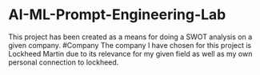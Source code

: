 # AI-ML-Prompt-Engineering-Lab
This project has been created as a means for doing a SWOT analysis on a given company.
  #Company
The company I have chosen for this project is Lockheed Martin due to its relevance for my given field as well as my own personal connection to lockheed.

